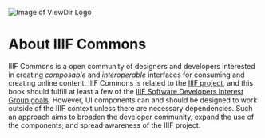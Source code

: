 ![Image of ViewDir Logo](https://avatars2.githubusercontent.com/u/20472648?v=3&s=300)
# About IIIF Commons
IIIF Commons is a open community of designers and developers interested in creating _composable_ and _interoperable_ interfaces for consuming and creating online content.  IIIF Commons is related to the [IIIF project](http://iiif.io/), and this book should fulfill at least a few of the [IIIF Software Developers Interest Group goals](http://iiif.io/community/groups/softwaredevs/).  However, UI components can and should be designed to work outside of the IIIF context unless there are necessary dependencies. Such an approach aims to broaden the developer community, expand the use of the components, and spread awareness of the IIIF project.
